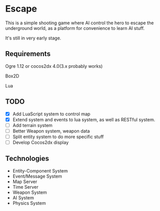 # Escape
This is a simple shooting game where AI control the hero to escape the underground world, as a platform for convenience to learn AI stuff.

It's still in very early stage.

## Requirements
Ogre 1.12 or cocos2dx 4.0(3.x probably works)

Box2D

Lua

## TODO
- [x] Add LuaScript system to control map
- [x] Extend system and events to lua system, as well as RESTful system.
- [ ] Add terrain system
- [ ] Better Weapon system, weapon data
- [ ] Split entity system to do more specific stuff
- [ ] Develop Cocos2dx display
 
## Technologies

- Entity-Component System
- Event/Message System
- Map Server
- Time Server
- Weapon System
- AI System
- Physics System